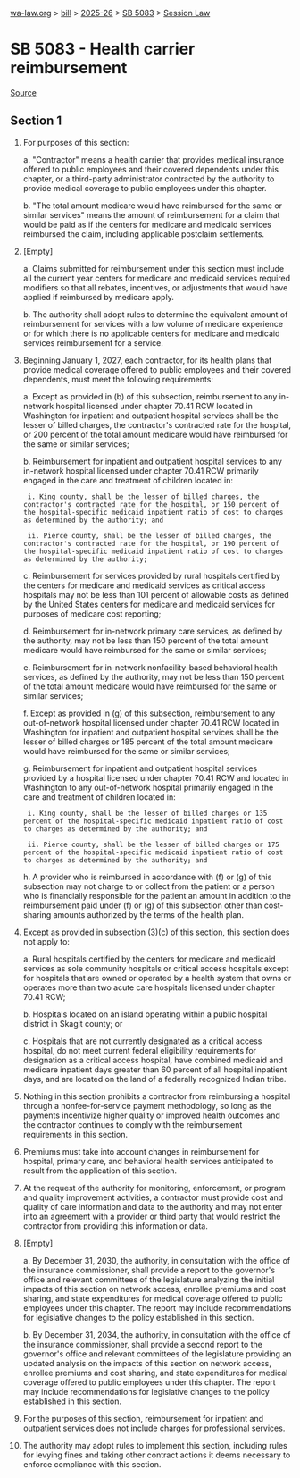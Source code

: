 [wa-law.org](/) > [bill](/bill/) > [2025-26](/bill/2025-26/) > [SB 5083](/bill/2025-26/sb/5083/) > [Session Law](/bill/2025-26/sb/5083/S2.SL/)

# SB 5083 - Health carrier reimbursement

[Source](http://lawfilesext.leg.wa.gov/biennium/2025-26/Pdf/Bills/Session%20Laws/Senate/5083-S2.SL.pdf)

## Section 1
1. For purposes of this section:

    a. "Contractor" means a health carrier that provides medical insurance offered to public employees and their covered dependents under this chapter, or a third-party administrator contracted by the authority to provide medical coverage to public employees under this chapter.

    b. "The total amount medicare would have reimbursed for the same or similar services" means the amount of reimbursement for a claim that would be paid as if the centers for medicare and medicaid services reimbursed the claim, including applicable postclaim settlements.

2. [Empty]

    a. Claims submitted for reimbursement under this section must include all the current year centers for medicare and medicaid services required modifiers so that all rebates, incentives, or adjustments that would have applied if reimbursed by medicare apply.

    b. The authority shall adopt rules to determine the equivalent amount of reimbursement for services with a low volume of medicare experience or for which there is no applicable centers for medicare and medicaid services reimbursement for a service.

3. Beginning January 1, 2027, each contractor, for its health plans that provide medical coverage offered to public employees and their covered dependents, must meet the following requirements:

    a. Except as provided in (b) of this subsection, reimbursement to any in-network hospital licensed under chapter 70.41 RCW located in Washington for inpatient and outpatient hospital services shall be the lesser of billed charges, the contractor's contracted rate for the hospital, or 200 percent of the total amount medicare would have reimbursed for the same or similar services;

    b. Reimbursement for inpatient and outpatient hospital services to any in-network hospital licensed under chapter 70.41 RCW primarily engaged in the care and treatment of children located in:

        i. King county, shall be the lesser of billed charges, the contractor's contracted rate for the hospital, or 150 percent of the hospital-specific medicaid inpatient ratio of cost to charges as determined by the authority; and

        ii. Pierce county, shall be the lesser of billed charges, the contractor's contracted rate for the hospital, or 190 percent of the hospital-specific medicaid inpatient ratio of cost to charges as determined by the authority;

    c. Reimbursement for services provided by rural hospitals certified by the centers for medicare and medicaid services as critical access hospitals may not be less than 101 percent of allowable costs as defined by the United States centers for medicare and medicaid services for purposes of medicare cost reporting;

    d. Reimbursement for in-network primary care services, as defined by the authority, may not be less than 150 percent of the total amount medicare would have reimbursed for the same or similar services;

    e. Reimbursement for in-network nonfacility-based behavioral health services, as defined by the authority, may not be less than 150 percent of the total amount medicare would have reimbursed for the same or similar services;

    f. Except as provided in (g) of this subsection, reimbursement to any out-of-network hospital licensed under chapter 70.41 RCW located in Washington for inpatient and outpatient hospital services shall be the lesser of billed charges or 185 percent of the total amount medicare would have reimbursed for the same or similar services;

    g. Reimbursement for inpatient and outpatient hospital services provided by a hospital licensed under chapter 70.41 RCW and located in Washington to any out-of-network hospital primarily engaged in the care and treatment of children located in:

        i. King county, shall be the lesser of billed charges or 135 percent of the hospital-specific medicaid inpatient ratio of cost to charges as determined by the authority; and

        ii. Pierce county, shall be the lesser of billed charges or 175 percent of the hospital-specific medicaid inpatient ratio of cost to charges as determined by the authority; and

    h. A provider who is reimbursed in accordance with (f) or (g) of this subsection may not charge to or collect from the patient or a person who is financially responsible for the patient an amount in addition to the reimbursement paid under (f) or (g) of this subsection other than cost-sharing amounts authorized by the terms of the health plan.

4. Except as provided in subsection (3)(c) of this section, this section does not apply to:

    a. Rural hospitals certified by the centers for medicare and medicaid services as sole community hospitals or critical access hospitals except for hospitals that are owned or operated by a health system that owns or operates more than two acute care hospitals licensed under chapter 70.41 RCW;

    b. Hospitals located on an island operating within a public hospital district in Skagit county; or

    c. Hospitals that are not currently designated as a critical access hospital, do not meet current federal eligibility requirements for designation as a critical access hospital, have combined medicaid and medicare inpatient days greater than 60 percent of all hospital inpatient days, and are located on the land of a federally recognized Indian tribe.

5. Nothing in this section prohibits a contractor from reimbursing a hospital through a nonfee-for-service payment methodology, so long as the payments incentivize higher quality or improved health outcomes and the contractor continues to comply with the reimbursement requirements in this section.

6. Premiums must take into account changes in reimbursement for hospital, primary care, and behavioral health services anticipated to result from the application of this section.

7. At the request of the authority for monitoring, enforcement, or program and quality improvement activities, a contractor must provide cost and quality of care information and data to the authority and may not enter into an agreement with a provider or third party that would restrict the contractor from providing this information or data.

8. [Empty]

    a. By December 31, 2030, the authority, in consultation with the office of the insurance commissioner, shall provide a report to the governor's office and relevant committees of the legislature analyzing the initial impacts of this section on network access, enrollee premiums and cost sharing, and state expenditures for medical coverage offered to public employees under this chapter. The report may include recommendations for legislative changes to the policy established in this section.

    b. By December 31, 2034, the authority, in consultation with the office of the insurance commissioner, shall provide a second report to the governor's office and relevant committees of the legislature providing an updated analysis on the impacts of this section on network access, enrollee premiums and cost sharing, and state expenditures for medical coverage offered to public employees under this chapter. The report may include recommendations for legislative changes to the policy established in this section.

9. For the purposes of this section, reimbursement for inpatient and outpatient services does not include charges for professional services.

10. The authority may adopt rules to implement this section, including rules for levying fines and taking other contract actions it deems necessary to enforce compliance with this section.
